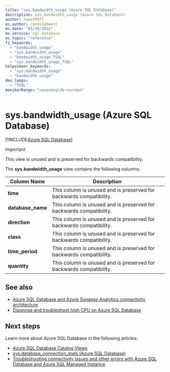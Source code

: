 ```yaml
---
title: "sys.bandwidth_usage (Azure SQL Database)"
description: sys.bandwidth_usage (Azure SQL Database)
author: rwestMSFT
ms.author: randolphwest
ms.date: "03/30/2022"
ms.service: sql-database
ms.topic: "reference"
f1_keywords:
  - "bandwidth_usage"
  - "sys.bandwidth_usage"
  - "bandwidth_usage_TSQL"
  - "sys.bandwidth_usage_TSQL"
helpviewer_keywords:
  - "sys.bandwidth_usage"
  - "bandwidth_usage"
dev_langs:
  - "TSQL"
monikerRange: "=azuresqldb-current"
---
```

# sys.bandwidth_usage (Azure SQL Database)

[!INCLUDE[Azure SQL Database](../../includes/applies-to-version/asdb.md)]

>[!IMPORTANT]
> This view is unused and is preserved for backwards compatibility.
  
 The **sys.bandwidth_usage** view contains the following columns.  
  
|Column Name|Description|  
|-----------------|-----------------|  
|**time**| This column is unused and is preserved for backwards compatibility.|  
|**database_name**|This column is unused and is preserved for backwards compatibility.|  
|**direction**|This column is unused and is preserved for backwards compatibility.|  
|**class**|This column is unused and is preserved for backwards compatibility.|  
|**time_period**|This column is unused and is preserved for backwards compatibility.|  
|**quantity**|This column is unused and is preserved for backwards compatibility.|  
  
## See also

- [Azure SQL Database and Azure Synapse Analytics connectivity architecture](/azure/azure-sql/database/connectivity-architecture)
- [Diagnose and troubleshoot high CPU on Azure SQL Database](/azure/azure-sql/database/high-cpu-diagnose-troubleshoot)

## Next steps

Learn more about Azure SQL Database in the following articles:

- [Azure SQL Database Catalog Views](azure-sql-database-catalog-views.md)
- [sys.database_connection_stats (Azure SQL Database)](sys-database-connection-stats-azure-sql-database.md)
- [Troubleshooting connectivity issues and other errors with Azure SQL Database and Azure SQL Managed Instance](/azure/azure-sql/database/troubleshoot-common-errors-issues)
